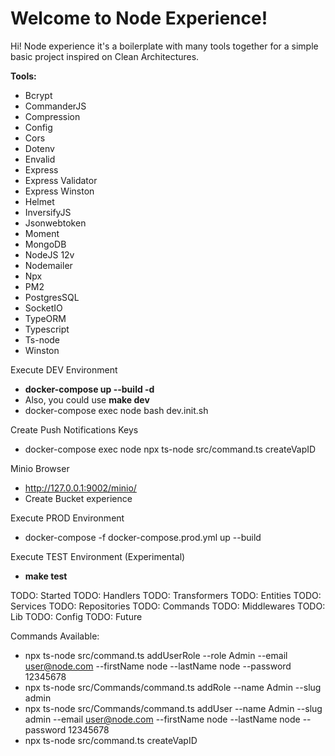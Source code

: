 # Welcome to Node Experience!

Hi! Node experience it's a boilerplate with many tools together for a simple basic project inspired on Clean Architectures.

**Tools:**
* Bcrypt
* CommanderJS
* Compression
* Config
* Cors
* Dotenv
* Envalid
* Express
* Express Validator
* Express Winston
* Helmet
* InversifyJS
* Jsonwebtoken
* Moment
* MongoDB
* NodeJS 12v
* Nodemailer
* Npx
* PM2
* PostgresSQL
* SocketIO
* TypeORM
* Typescript
* Ts-node
* Winston

Execute DEV Environment
- **docker-compose up --build -d**
- Also, you could use **make dev**
- docker-compose exec node bash dev.init.sh

Create Push Notifications Keys
- docker-compose exec node npx ts-node src/command.ts createVapID

Minio Browser
- http://127.0.0.1:9002/minio/
- Create Bucket experience

Execute PROD Environment
- docker-compose -f docker-compose.prod.yml up --build

Execute TEST Environment (Experimental)
- **make test**

TODO: Started
TODO: Handlers
TODO: Transformers
TODO: Entities
TODO: Services
TODO: Repositories
TODO: Commands
TODO: Middlewares
TODO: Lib
TODO: Config
TODO: Future

Commands Available:
 * npx ts-node src/command.ts addUserRole --role Admin --email user@node.com --firstName node --lastName node --password 12345678
 * npx ts-node src/Commands/command.ts addRole --name Admin --slug admin
 * npx ts-node src/Commands/command.ts addUser --name Admin --slug admin --email user@node.com --firstName node --lastName node --password 12345678
 * npx ts-node src/command.ts createVapID